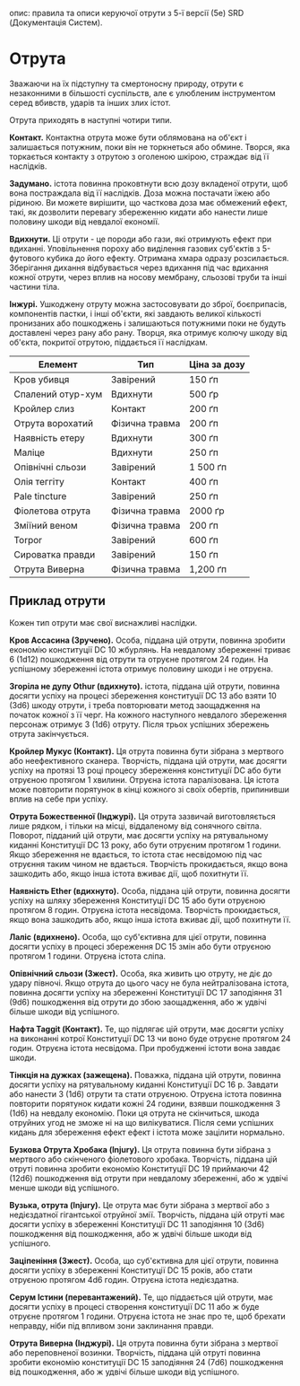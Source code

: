 опис: правила та описи керуючої отрути з 5-ї версії (5e) SRD (Документація Систем).

# Отрута
Зважаючи на їх підступну та смертоносну природу, отрути є незаконними в більшості суспільств, але є улюбленим інструментом серед вбивств, ударів та інших злих істот.

Отрута приходять в наступні чотири типи.

**Контакт.** Контактна отрута може бути облямована на об'єкт і залишається потужним, поки він не торкнеться або обмине. Творся, яка торкається контакту з отрутою з оголеною шкірою, страждає від її наслідків.

**Задумано.** істота повинна проковтнути всю дозу вкладеної отрути, щоб вона постраждала від її наслідків. Доза можна постачати їжею або рідиною. Ви можете вирішити, що часткова доза має обмежений ефект, такі, як дозволити перевагу збереженню кидати або нанести лише половину шкоди від невдалої економії.

**Вдихнути.** Ці отрути - це породи або гази, які отримують ефект при вдиханні. Уповільнення пороху або виділення газових суб'єктів з 5-футового кубика до його ефекту. Отримана хмара одразу розсилається. Зберігання дихання відбувається через вдихання під час вдихання кожної отрути, через вплив на носову мембрану, сльозові труби та інші частини тіла.

**Інжурі.** Ушкоджену отруту можна застосовувати до зброї, боєприпасів, компонентів пастки, і інші об'єкти, які завдають великої кількості пронизаних або пошкоджень і залишаються потужними поки не будуть доставлені через рану або рану. Творця, яка отримує колючу шкоду від об'єкта, покритої отрутою, піддається її наслідкам.


| Елемент           | Тип            | Ціна за дозу |
| ----------------- | -------------- | ------------ |
| Кров убивця       | Завірений      | 150 ґп       |
| Спалений отур-хум | Вдихнути       | 500 ґр       |
| Кройлер слиз      | Контакт        | 200 ґп       |
| Отрута ворохатий  | Фізична травма | 200 ґп       |
| Наявність етеру   | Вдихнути       | 300 ґп       |
| Маліце            | Вдихнути       | 250 ґп       |
| Опівнічні сльози  | Завірений      | 1 500 ґп     |
| Олія теггіту      | Контакт        | 400 ґп       |
| Pale tincture     | Завірений      | 250 ґп       |
| Фіолетова отрута  | Фізична травма | 2000 ґр      |
| Зміїний веном     | Фізична травма | 200 ґп       |
| Torpor            | Завірений      | 600 ґп       |
| Сироватка правди  | Завірений      | 150 ґп       |
| Отрута Виверна    | Фізична травма | 1,200 ґп     |


## Приклад отрути
Кожен тип отрути має свої виснажливі наслідки.

**Кров Ассасина (Зручено).** Особа, піддана цій отрути, повинна зробити економію конституції DC 10 жбурлянь. На невдалому збереженні триває 6 (1d12) пошкодження від отрути та отруєне протягом 24 годин. На успішному збереженні істота отримує половину шкоди і не отруєна.

**Згоріла не дупу Othur (вдихнуто).** істота, піддана цій отрути, повинна досягти успіху на процесі збереження конституції DC 13 або взяти 10 (3d6) шкоду отрути, і треба повторювати метод заощадження на початок кожної з її черг. На кожного наступного невдалого збереження персонаж отримує 3 (1d6) отруту. Після трьох успішних збережень отрута закінчується.

**Кройлер Мукус (Контакт).** Ця отрута повинна бути зібрана з мертвого або неефективного сканера. Творчість, піддана цій отрути, має досягти успіху на протязі 13 році процесу збереження конституції DC або бути отруєною протягом 1 хвилини. Отруєна істота паралізована. Ця істота може повторити порятунок в кінці кожного зі своїх обертів, припинивши вплив на себе при успіху.

**Отрута Божественної (Інджурі).** Ця отрута зазвичай виготовляється лише рядком, і тільки на місці, віддаленому від сонячного світла. Поворот, підданий цій отрути, має досягти успіху на рятувальному киданні Конституції DC 13 року, або бути отруєним протягом 1 години. Якщо збереження не вдається, то істота стає несвідомою під час отруєння таким чином не вдається. Творчість прокидається, якщо вона зашкодить або, якщо інша істота вживає дії, щоб похитнути її.

**Наявність Ether (вдихнуто).** Особа, піддана цій отрути, повинна досягти успіху на шляху збереження Конституції DC 15 або бути отруєною протягом 8 годин. Отруєна істота несвідома. Творчість прокидається, якщо вона зашкодить або, якщо інша істота вживає дії, щоб похитнути її.

**Лаліс (вдихнено).** Особа, що суб'єктивна для цієї отрути, повинна досягти успіху в процесі збереження DC 15 змін або бути отруєною протягом 1 години. Отруєна істота сліпа.

**Опівнічний сльози (Зжест).** Особа, яка живить цю отруту, не діє до удару півночі. Якщо отрута до цього часу не була нейтралізована істота, повинна досягти успіху на збереженні Конституції DC 17 заподіяння 31 (9d6) пошкодження від отрути до збою заощадження, або ж удвічі більше шкоди від успішного.

**Нафта Taggit (Контакт).** Те, що підлягає цій отрути, має досягти успіху на виконанні котрої Конституції DC 13 чи воно буде отруєне протягом 24 годин. Отруєна істота несвідома. При пробудженні істоти вона завдає шкоди.

**Тінкція на дужках (зажещена).** Поважка, піддана цій отрути, повинна досягти успіху на рятувальному киданні Конституції DC 16 р. Завдати або нанести 3 (1d6) отрути та стати отруєною. Отруєна істота повинна повторити порятунок кидати кожні 24 години, взявши пошкодження 3 (1d6) на невдалу економію. Поки ця отрута не скінчиться, шкода отруйних угод не зможе ні на що вилікуватися. Після семи успішних кидань для збереження ефект ефект і істота може зацілити нормально.

**Бузкова Отрута Хробака (Injury).** Ця отрута повинна бути зібрана з мертвого або скінченого фіолетового хробака. Творчість, піддана цій отруті повинна зробити економію Конституції DC 19 приймаючи 42 (12d6) пошкодження від отрути при невдалому збереженні, або ж удвічі менше шкоди від успішного.

**Вузька, отрута (Injury).** Це отрута має бути зібрана з мертвої або з недієздатної гігантської отруйної змії. Творчість, піддана цій отруті має досягти успіху в збереженні Конституції DC 11 заподіяння 10 (3d6) пошкодження від пошкодження, або ж удвічі більше шкоди від успішного.

**Заціпеніння (Зжест).** Особа, що суб'єктивна для цієї отрути, повинна досягти успіху в збереженні Конституції DC 15 років, або стати отруєною протягом 4d6 годин. Отруєна істота недієздатна.

**Серум Істини (перевантажений).** Те, що піддається цій отрути, має досягти успіху в процесі створення конституції DC 11 або ж буде отруєне протягом 1 години. Отруєна істота не знає про те, щоб брехати неправду, ніби під впливом зони заклинання правди.

**Отрута Виверна (Інджурі).** Ця отрута повинна бути зібрана з мертвої або переповненої возинки. Творчість, піддана цій отруті повинна зробити економію конституції DC 15 заподіяння 24 (7d6) пошкодження від пошкодження, або ж удвічі більше шкоди від успішного.
